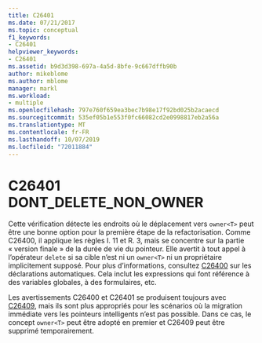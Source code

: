 ```yaml
---
title: C26401
ms.date: 07/21/2017
ms.topic: conceptual
f1_keywords:
- C26401
helpviewer_keywords:
- C26401
ms.assetid: b9d3d398-697a-4a5d-8bfe-9c667dffb90b
author: mikeblome
ms.author: mblome
manager: markl
ms.workload:
- multiple
ms.openlocfilehash: 797e760f659ea3bec7b98e17f92bd025b2acaecd
ms.sourcegitcommit: 535ef05b1e553f0fc66082cd2e0998817eb2a56a
ms.translationtype: MT
ms.contentlocale: fr-FR
ms.lasthandoff: 10/07/2019
ms.locfileid: "72011884"
---
```

# <a name="c26401-dont_delete_non_owner"></a>C26401 DONT_DELETE_NON_OWNER
Cette vérification détecte les endroits où le déplacement vers `owner<T>` peut être une bonne option pour la première étape de la refactorisation. Comme C26400, il applique les règles I. 11 et R. 3, mais se concentre sur la partie « version finale » de la durée de vie du pointeur. Elle avertit à tout appel à l’opérateur `delete` si sa cible n’est ni un `owner<T>` ni un propriétaire implicitement supposé. Pour plus d’informations, consultez [C26400](c26400.md) sur les déclarations automatiques. Cela inclut les expressions qui font référence à des variables globales, à des formulaires, etc.

Les avertissements C26400 et C26401 se produisent toujours avec [C26409](c26409.md), mais ils sont plus appropriés pour les scénarios où la migration immédiate vers les pointeurs intelligents n’est pas possible. Dans ce cas, le concept `owner<T>` peut être adopté en premier et C26409 peut être supprimé temporairement.

